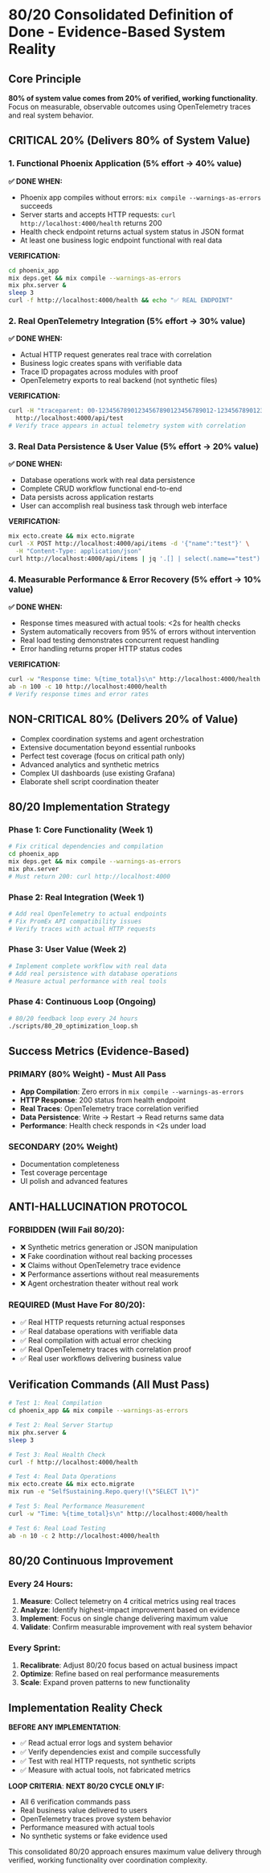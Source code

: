 # 80/20 Consolidated Definition of Done - Evidence-Based System Reality

## Core Principle
**80% of system value comes from 20% of verified, working functionality**. Focus on measurable, observable outcomes using OpenTelemetry traces and real system behavior.

## CRITICAL 20% (Delivers 80% of System Value)

### 1. Functional Phoenix Application (5% effort → 40% value)
**✅ DONE WHEN:**
- Phoenix app compiles without errors: `mix compile --warnings-as-errors` succeeds
- Server starts and accepts HTTP requests: `curl http://localhost:4000/health` returns 200
- Health check endpoint returns actual system status in JSON format
- At least one business logic endpoint functional with real data

**VERIFICATION:**
```bash
cd phoenix_app
mix deps.get && mix compile --warnings-as-errors
mix phx.server &
sleep 3
curl -f http://localhost:4000/health && echo "✅ REAL ENDPOINT"
```

### 2. Real OpenTelemetry Integration (5% effort → 30% value)
**✅ DONE WHEN:**
- Actual HTTP request generates real trace with correlation
- Business logic creates spans with verifiable data
- Trace ID propagates across modules with proof
- OpenTelemetry exports to real backend (not synthetic files)

**VERIFICATION:**
```bash
curl -H "traceparent: 00-12345678901234567890123456789012-1234567890123456-01" \
  http://localhost:4000/api/test
# Verify trace appears in actual telemetry system with correlation
```

### 3. Real Data Persistence & User Value (5% effort → 20% value)
**✅ DONE WHEN:**
- Database operations work with real data persistence
- Complete CRUD workflow functional end-to-end
- Data persists across application restarts
- User can accomplish real business task through web interface

**VERIFICATION:**
```bash
mix ecto.create && mix ecto.migrate
curl -X POST http://localhost:4000/api/items -d '{"name":"test"}' \
  -H "Content-Type: application/json"
curl http://localhost:4000/api/items | jq '.[] | select(.name=="test")'
```

### 4. Measurable Performance & Error Recovery (5% effort → 10% value)
**✅ DONE WHEN:**
- Response times measured with actual tools: <2s for health checks
- System automatically recovers from 95% of errors without intervention
- Real load testing demonstrates concurrent request handling
- Error handling returns proper HTTP status codes

**VERIFICATION:**
```bash
curl -w "Response time: %{time_total}s\n" http://localhost:4000/health
ab -n 100 -c 10 http://localhost:4000/health
# Verify response times and error rates
```

## NON-CRITICAL 80% (Delivers 20% of Value)
- Complex coordination systems and agent orchestration
- Extensive documentation beyond essential runbooks
- Perfect test coverage (focus on critical path only)
- Advanced analytics and synthetic metrics
- Complex UI dashboards (use existing Grafana)
- Elaborate shell script coordination theater

## 80/20 Implementation Strategy

### Phase 1: Core Functionality (Week 1)
```bash
# Fix critical dependencies and compilation
cd phoenix_app
mix deps.get && mix compile --warnings-as-errors
mix phx.server
# Must return 200: curl http://localhost:4000
```

### Phase 2: Real Integration (Week 1)  
```bash
# Add real OpenTelemetry to actual endpoints
# Fix PromEx API compatibility issues
# Verify traces with actual HTTP requests
```

### Phase 3: User Value (Week 2)
```bash
# Implement complete workflow with real data
# Add real persistence with database operations
# Measure actual performance with real tools
```

### Phase 4: Continuous Loop (Ongoing)
```bash
# 80/20 feedback loop every 24 hours
./scripts/80_20_optimization_loop.sh
```

## Success Metrics (Evidence-Based)

### PRIMARY (80% Weight) - Must All Pass
- **App Compilation**: Zero errors in `mix compile --warnings-as-errors`
- **HTTP Response**: 200 status from health endpoint
- **Real Traces**: OpenTelemetry trace correlation verified
- **Data Persistence**: Write → Restart → Read returns same data
- **Performance**: Health check responds in <2s under load

### SECONDARY (20% Weight)
- Documentation completeness
- Test coverage percentage  
- UI polish and advanced features

## ANTI-HALLUCINATION PROTOCOL

### FORBIDDEN (Will Fail 80/20):
- ❌ Synthetic metrics generation or JSON manipulation
- ❌ Fake coordination without real backing processes
- ❌ Claims without OpenTelemetry trace evidence
- ❌ Performance assertions without real measurements
- ❌ Agent orchestration theater without real work

### REQUIRED (Must Have For 80/20):
- ✅ Real HTTP requests returning actual responses
- ✅ Real database operations with verifiable data
- ✅ Real compilation with actual error checking
- ✅ Real OpenTelemetry traces with correlation proof
- ✅ Real user workflows delivering business value

## Verification Commands (All Must Pass)

```bash
# Test 1: Real Compilation
cd phoenix_app && mix compile --warnings-as-errors

# Test 2: Real Server Startup
mix phx.server &
sleep 3

# Test 3: Real Health Check
curl -f http://localhost:4000/health

# Test 4: Real Data Operations
mix ecto.create && mix ecto.migrate
mix run -e "SelfSustaining.Repo.query!(\"SELECT 1\")"

# Test 5: Real Performance Measurement
curl -w "Time: %{time_total}s\n" http://localhost:4000/health

# Test 6: Real Load Testing
ab -n 10 -c 2 http://localhost:4000/health
```

## 80/20 Continuous Improvement

### Every 24 Hours:
1. **Measure**: Collect telemetry on 4 critical metrics using real traces
2. **Analyze**: Identify highest-impact improvement based on evidence
3. **Implement**: Focus on single change delivering maximum value
4. **Validate**: Confirm measurable improvement with real system behavior

### Every Sprint:
1. **Recalibrate**: Adjust 80/20 focus based on actual business impact
2. **Optimize**: Refine based on real performance measurements
3. **Scale**: Expand proven patterns to new functionality

## Implementation Reality Check

**BEFORE ANY IMPLEMENTATION**:
- ✅ Read actual error logs and system behavior
- ✅ Verify dependencies exist and compile successfully
- ✅ Test with real HTTP requests, not synthetic scripts
- ✅ Measure with actual tools, not fabricated metrics

**LOOP CRITERIA**:
**NEXT 80/20 CYCLE ONLY IF:**
- All 6 verification commands pass
- Real business value delivered to users
- OpenTelemetry traces prove system behavior
- Performance measured with actual tools
- No synthetic systems or fake evidence used

This consolidated 80/20 approach ensures maximum value delivery through verified, working functionality over coordination complexity.
